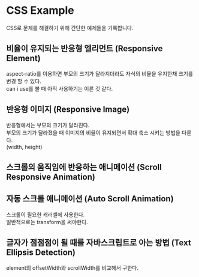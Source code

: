 # CSS Example

CSS로 문제를 해결하기 위해 간단한 예제들을 기록합니다.

## 비율이 유지되는 반응형 엘리먼트 (Responsive Element)

aspect-ratio를 이용하면 부모의 크기가 달라지더라도 자식의 비율을 유지한채 크기를 변경 할 수 있다.\
can i use를 볼 때 아직 사용하기는 이른 것 같다.

## 반응형 이미지 (Responsive Image)

반응형에서는 부모의 크기가 달라진다.\
부모의 크기가 달라졌을 때 이미지의 비율이 유지되면서 확대 축소 시키는 방법을 다룬다.\
(width, height)

## 스크롤의 움직임에 반응하는 애니메이션 (Scroll Responsive Animation)

## 자동 스크롤 애니메이션 (Auto Scroll Animation)

스크롤이 필요한 캐러셀에 사용한다.\
일반적으로는 transform을 써야한다.

## 글자가 점점점이 될 때를 자바스크립트로 아는 방법 (Text Ellipsis Detection)

element의 offsetWidth와 scrollWidth를 비교해서 구한다.